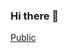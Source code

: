 ### Hi there 👋

[Public](https://drive.google.com/drive/folders/1LgRZfCOTOxDoVQF7GAn5pbgJjJyUflSc?usp=sharing)
<!--

Here are some ideas to get you started:

- 🔭 I’m currently working on ...
- 🌱 I’m currently learning ...
- 👯 I’m looking to collaborate on ...
- 🤔 I’m looking for help with ...
- 💬 Ask me about ...
- 📫 How to reach me: ...
- 😄 Pronouns: ...
- ⚡ Fun fact: ...
-->
